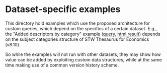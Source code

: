 Dataset-specific examples
=========================

This directory hold examples which use the proposed architecture for custom
queries, which depend on the specifics of a certain dataset. E.g., the "Added
descriptors by category" example
([query](https://github.com/jneubert/skos-history/blob/master/examples/stw/added_by_category.rq),
[html result](https://rawgithub.com/jneubert/skos-history/master/examples/stw/added_by_category.xml))
depends on the subject categories structure of STW Thesaurus for Economics (v8.10).

So while the examples will not run with other datasets, they may show how
value can be added by exploiting custom data structures, while at the same
time making use of a common version history scheme.
